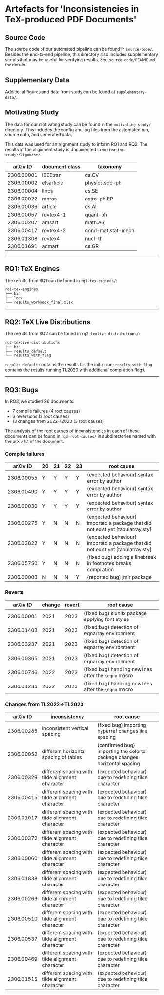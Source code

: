# Artefacts for 'Inconsistencies in TeX-produced PDF Documents'

## Source Code

The source code of our automated pipeline can be found in `source-code/`.
Besides the end-to-end pipeline, this directory also includes supplementary scripts that may be useful for verifying results.
See `source-code/README.md` for details.

## Supplementary Data

Additional figures and data from study can be found at `supplementary-data/`.

## Motivating Study

The data for our motivating study can be found in the `motivating-study/` directory.
This includes the config and log files from the automated run, source data, and generated data.

This data was used for an alignment study to inform RQ1 and RQ2.
The results of the alignment study is documented in `motivating-study/alignment/`.

arXiv ID   | document class | taxonomy
---------- | -------------- | --------
2306.00001 | IEEEtran       | cs.CV
2306.00002 | elsarticle     | physics.soc-ph
2306.00004 | llncs          | cs.SE
2306.00022 | mnras          | astro-ph.EP
2306.00036 | article        | cs.AI
2306.00057 | revtex4-1      | quant-ph
2306.00207 | amsart         | math.AG
2306.00417 | revtex4-2      | cond-mat.stat-mech
2306.01308 | revtex4        | nucl-th
2306.01691 | acmart         | cs.GR

---

## RQ1: TeX Engines

The results from RQ1 can be found in `rq1-tex-engines/`:
```
rq1-tex-engines
├── bin
├── logs
└── results_workbook_final.xlsx
```

---

## RQ2: TeX Live Distributions

The results from RQ2 can be found in `rq2-texlive-distributions/`:

```
rq2-texlive-distributions
├── bin
├── results_default
└── results_with_flag
```

`results_default` contains the results for the initial run; 
`results_with_flag` contains the results running TL2020 with additional compilation flags.

---

## RQ3: Bugs

In RQ3, we studied 26 documents:
- 7 compile failures (4 root causes)
- 6 reversions (3 root causes)
- 13 changes from 2022->2023 (3 root causes)

The analysis of the root causes of inconsistencies in each of these documents can be found in `rq3-root-causes/` in subdirectories named with the arXiv ID of the document.

### Compile failures

arXiv ID   | 20 | 21 | 22 | 23 | root cause
---------- | -- | -- | -- | -- | -----
2306.00055 | Y  | Y  | Y  | Y  | (expected behaviour) syntax error by author
2306.00490 | Y  | Y  | Y  | Y  | (expected behaviour) syntax error by author
2306.00030 | Y  | Y  | Y  | Y  | (expected behaviour) syntax error by author
2306.00275 | Y  | N  | N  | N  | (expected behaviour) imported a package that did not exist yet [tabularray.sty]
2306.03822 | Y  | N  | N  | N  | (expected behaviour) imported a package that did not exist yet [tabularray.sty]
2306.05750 | Y  | N  | N  | N  | (fixed bug) adding a linebreak in footnotes breaks compilation
2306.00003 | N  | N  | N  | Y  | (reported bug) jmlr package

### Reverts

arXiv ID   | change | revert | root cause
---------- | ------ | ------ | ----------
2306.00001 |  2021  |  2023  | (fixed bug) siunitx package applying font styles
2306.01403 |  2021  |  2023  | (fixed bug) detection of eqnarray environment
2306.03237 |  2021  |  2023  | (fixed bug) detection of eqnarray environment
2306.00365 |  2021  |  2023  | (fixed bug) detection of eqnarray environment
2306.00746 |  2022  |  2023  | (fixed bug) handling newlines after the `\eqno` macro
2306.01235 |  2022  |  2023  | (fixed bug) handling newlines after the `\eqno` macro

### Changes from TL2022->TL2023

arXiv ID   | inconsistency                                    | root cause
---------- | ------------------------------------------------ | ----------
2306.00285 | inconsistent vertical spacing                    | (fixed bug) importing hyperref changes line spacing
2306.00052 | different horizontal spacing of tables           | (confirmed bug) importing the colortbl package changes horizontal spacing
2306.00329 | different spacing with tilde alignment character | (expected behaviour) due to redefining tilde character
2306.00415 | different spacing with tilde alignment character | (expected behaviour) due to redefining tilde character
2306.01017 | different spacing with tilde alignment character | (expected behaviour) due to redefining tilde character
2306.00372 | different spacing with tilde alignment character | (expected behaviour) due to redefining tilde character
2306.00060 | different spacing with tilde alignment character | (expected behaviour) due to redefining tilde character
2306.01838 | different spacing with tilde alignment character | (expected behaviour) due to redefining tilde character
2306.00269 | different spacing with tilde alignment character | (expected behaviour) due to redefining tilde character
2306.00510 | different spacing with tilde alignment character | (expected behaviour) due to redefining tilde character
2306.00537 | different spacing with tilde alignment character | (expected behaviour) due to redefining tilde character
2306.00469 | different spacing with tilde alignment character | (expected behaviour) due to redefining tilde character
2306.01515 | different spacing with tilde alignment character | (expected behaviour) due to redefining tilde character

